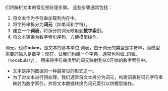 们将解析文本的常见预处理步骤。 这些步骤通常包括：
1. 将文本作为字符串加载到内存中。
2. 将字符串拆分为**词元**（如单词和字符）。
3. 建立一个**词表**，将拆分的词元映射到**数字索引**。
4. 将文本转换为数字索引序列，方便模型操作。

词元，也称**token**，是文本的基本单位
词表，由于词元的类型是字符串，而模型需要的输入是数字；现在，让我们构建一个字典，通常也叫做_词表_（vocabulary）， 用来将字符串类型的词元映射到从0开始的数字索引中。

- 文本是序列数据的一种最常见的形式之一。
- 为了对文本进行预处理，我们通常将文本拆分为词元，构建词表将词元字符串映射为数字索引，并将文本数据转换为词元索引以供模型操作。
